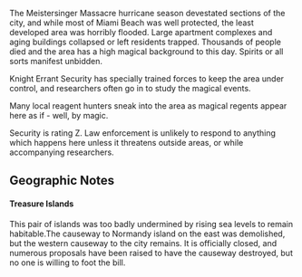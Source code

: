 The Meistersinger Massacre hurricane season devestated sections of the city, and while most of Miami Beach was well protected, the least developed area was horribly flooded. Large apartment complexes and aging buildings collapsed or left residents trapped. Thousands of people died and the area has a high magical background to this day. Spirits or all sorts manifest unbidden.  
  
Knight Errant Security has specially trained forces to keep the area under control, and researchers often go in to study the magical events.   
  
Many local reagent hunters sneak into the area as magical regents appear here as if - well, by magic.  
  
Security is rating Z. Law enforcement is unlikely to respond to anything which happens here unless it threatens outside areas, or while accompanying researchers.

## Geographic Notes

#### Treasure Islands

This pair of islands was too badly undermined by rising sea levels to remain habitable.The causeway to Normandy island on the east was demolished, but the western causeway to the city remains. It is officially closed, and numerous proposals have been raised to have the causeway destroyed, but no one is willing to foot the bill.